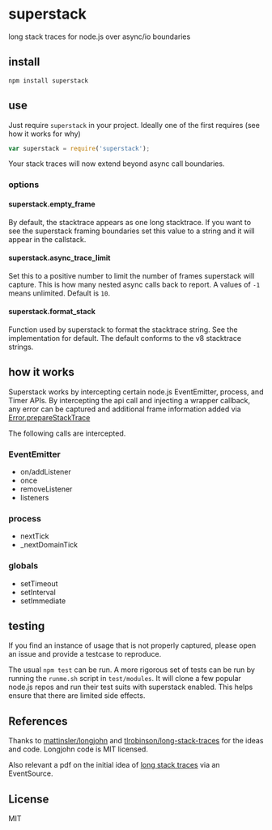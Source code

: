 # superstack

long stack traces for node.js over async/io boundaries

## install

```shell
npm install superstack
```

## use

Just require `superstack` in your project. Ideally one of the first requires (see how it works for why)

```js
var superstack = require('superstack');
```

Your stack traces will now extend beyond async call boundaries.

### options

#### superstack.empty_frame

By default, the stacktrace appears as one long stacktrace. If you want to see the superstack framing boundaries set this value to a string and it will appear in the callstack.

#### superstack.async_trace_limit

Set this to a positive number to limit the number of frames superstack will capture. This is how many nested async calls back to report. A values of `-1` means unlimited. Default is `10`.

#### superstack.format_stack

Function used by superstack to format the stacktrace string. See the implementation for default. The default conforms to the v8 stacktrace strings.

## how it works

Superstack works by intercepting certain node.js EventEmitter, process, and Timer APIs. By intercepting the api call and injecting a wrapper callback, any error can be captured and additional frame information added via [Error.prepareStackTrace](https://code.google.com/p/v8/wiki/JavaScriptStackTraceApi)

The following calls are intercepted.

### EventEmitter

* on/addListener
* once
* removeListener
* listeners

### process

* nextTick
* _nextDomainTick

### globals

* setTimeout
* setInterval
* setImmediate

## testing

If you find an instance of usage that is not properly captured, please open an issue and provide a testcase to reproduce.

The usual `npm test` can be run. A more rigorous set of tests can be run by running the `runme.sh` script in `test/modules`. It will clone a few popular node.js repos and run their test suits with superstack enabled. This helps ensure that there are limited side effects.

## References

Thanks to [mattinsler/longjohn](https://github.com/mattinsler/longjohn) and [tlrobinson/long-stack-traces](https://github.com/tlrobinson/long-stack-traces) for the ideas and code. Longjohn code is MIT licensed.

Also relevant a pdf on the initial idea of [long stack traces](http://nodejs.org/illuminati0.pdf) via an EventSource.

## License

MIT
